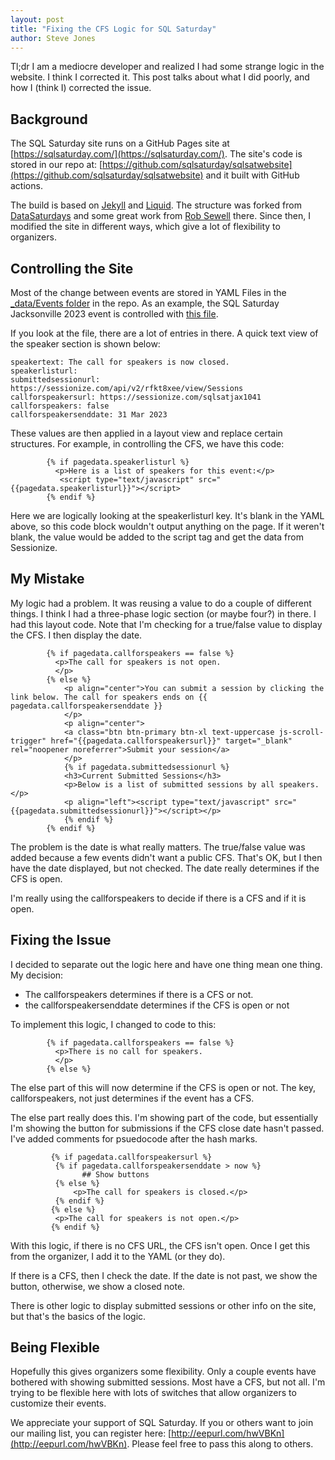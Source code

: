 ```yaml
---
layout: post
title: "Fixing the CFS Logic for SQL Saturday"
author: Steve Jones
---
```


Tl;dr I am a mediocre developer and realized I had some strange logic in the website. I think I corrected it. This post talks about what I did poorly, and how I (think I) corrected the issue.

## Background

The SQL Saturday site runs on a GitHub Pages site at [https://sqlsaturday.com/](https://sqlsaturday.com/). The site's code is stored in our repo at: [https://github.com/sqlsaturday/sqlsatwebsite](https://github.com/sqlsaturday/sqlsatwebsite) and it built with GitHub actions.

The build is based on [Jekyll]() and [Liquid](). The structure was forked from [DataSaturdays](https://github.com/dataplat/DataSaturdays) and some great work from [Rob Sewell](https://twitter.com/sqldbawithbeard) there. Since then, I modified the site in different ways, which give a lot of flexibility to organizers.

## Controlling the Site
Most of the change between events are stored in YAML Files in the [_data/Events folder](https://github.com/sqlsaturday/sqlsatwebsite/tree/main/_data/events) in the repo. As an example, the SQL Saturday Jacksonville 2023 event is controlled with [this file](https://github.com/sqlsaturday/sqlsatwebsite/blob/main/_data/events/SQLSat1041.yml).

If you look at the file, there are a lot of entries in there. A quick text view of the speaker section is shown below:

```
speakertext: The call for speakers is now closed.
speakerlisturl: 
submittedsessionurl: https://sessionize.com/api/v2/rfkt8xee/view/Sessions
callforspeakersurl: https://sessionize.com/sqlsatjax1041
callforspeakers: false
callforspeakersenddate: 31 Mar 2023
```

These values are then applied in a layout view and replace certain structures. For example, in controlling the CFS, we have this code:

```
        {% if pagedata.speakerlisturl %}
          <p>Here is a list of speakers for this event:</p>
           <script type="text/javascript" src="{{pagedata.speakerlisturl}}"></script>
        {% endif %}
```

Here we are logically looking at the speakerlisturl key. It's blank in the YAML above, so this code block wouldn't output anything on the page. If it weren't blank, the value would be added to the script tag and get the data from Sessionize.

## My Mistake

My logic had a problem. It was reusing a value to do a couple of different things. I think I had a three-phase logic section (or maybe four?) in there. I had this layout code. Note that I'm checking for a true/false value to display the CFS. I then display the date.

```
        {% if pagedata.callforspeakers == false %}
          <p>The call for speakers is not open.
          </p>
        {% else %}
            <p align="center">You can submit a session by clicking the link below. The call for speakers ends on {{ pagedata.callforspeakersenddate }}
            </p>
            <p align="center">
            <a class="btn btn-primary btn-xl text-uppercase js-scroll-trigger" href="{{pagedata.callforspeakersurl}}" target="_blank" rel="noopener noreferrer">Submit your session</a>
            </p>
            {% if pagedata.submittedsessionurl %}
            <h3>Current Submitted Sessions</h3>
            <p>Below is a list of submitted sessions by all speakers.</p>
            <p align="left"><script type="text/javascript" src="{{pagedata.submittedsessionurl}}"></script></p>
            {% endif %}
        {% endif %}                         
```

The problem is the date is what really matters. The true/false value was added because a few events didn't want a public CFS. That's OK, but I then have the date displayed, but not checked. The date really determines if the CFS is open.

I'm really using the callforspeakers to decide if there is a CFS and if it is open.

## Fixing the Issue
I decided to separate out the logic here and have one thing mean one thing. My decision:

- The callforspeakers determines if there is a CFS or not. 
- the callforspeakersenddate determines if the CFS is open or not

To implement this logic, I changed to code to this:

```
        {% if pagedata.callforspeakers == false %}
          <p>There is no call for speakers.
          </p>
        {% else %}
```

The else part of this will now determine if the CFS is open or not. The key, callforspeakers, not just determines if the event has a CFS.

The else part really does this. I'm showing part of the code, but essentially I'm showing the button for submissions if the CFS close date hasn't passed. I've added comments for psuedocode after the hash marks.

```
         {% if pagedata.callforspeakersurl %}
          {% if pagedata.callforspeakersenddate > now %}
                ## Show buttons
          {% else %}
              <p>The call for speakers is closed.</p>
          {% endif %}
         {% else %}
          <p>The call for speakers is not open.</p>
         {% endif %}
```

With this logic, if there is no CFS URL, the CFS isn't open. Once I get this from the organizer, I add it to the YAML (or they do). 

If there is a CFS, then I check the date. If the date is not past, we show the button, otherwise, we show a closed note. 

There is other logic to display submitted sessions or other info on the site, but that's the basics of the logic.

## Being Flexible

Hopefully this gives organizers some flexibility. Only a couple events have bothered with showing submitted sessions. Most have a CFS, but not all. I'm trying to be flexible here with lots of switches that allow organizers to customize their events.

We appreciate your support of SQL Saturday. If you or others want to join our mailing list, you can register here: [http://eepurl.com/hwVBKn](http://eepurl.com/hwVBKn). Please feel free to pass this along to others.